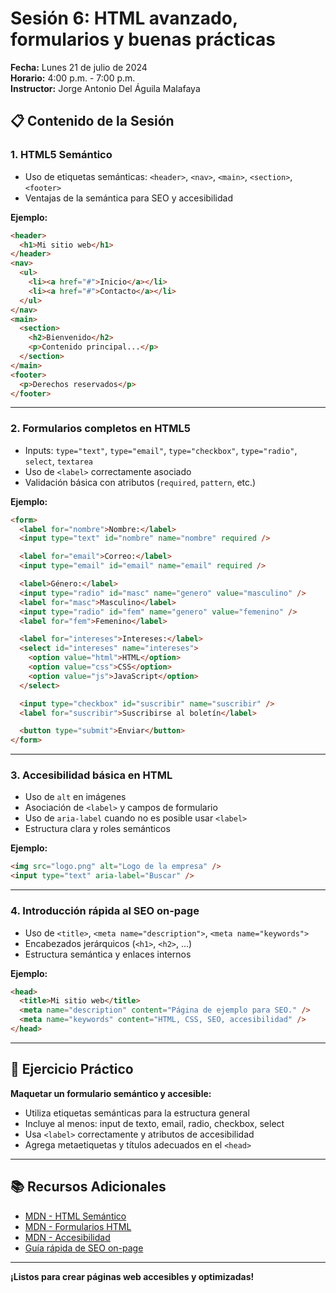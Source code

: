 # Sesión 6: HTML avanzado, formularios y buenas prácticas

**Fecha:** Lunes 21 de julio de 2024  
**Horario:** 4:00 p.m. - 7:00 p.m.  
**Instructor:** Jorge Antonio Del Águila Malafaya

## 📋 Contenido de la Sesión

### 1. HTML5 Semántico

- Uso de etiquetas semánticas: `<header>`, `<nav>`, `<main>`, `<section>`, `<footer>`
- Ventajas de la semántica para SEO y accesibilidad

**Ejemplo:**

```html
<header>
  <h1>Mi sitio web</h1>
</header>
<nav>
  <ul>
    <li><a href="#">Inicio</a></li>
    <li><a href="#">Contacto</a></li>
  </ul>
</nav>
<main>
  <section>
    <h2>Bienvenido</h2>
    <p>Contenido principal...</p>
  </section>
</main>
<footer>
  <p>Derechos reservados</p>
</footer>
```

---

### 2. Formularios completos en HTML5

- Inputs: `type="text"`, `type="email"`, `type="checkbox"`, `type="radio"`, `select`, `textarea`
- Uso de `<label>` correctamente asociado
- Validación básica con atributos (`required`, `pattern`, etc.)

**Ejemplo:**

```html
<form>
  <label for="nombre">Nombre:</label>
  <input type="text" id="nombre" name="nombre" required />

  <label for="email">Correo:</label>
  <input type="email" id="email" name="email" required />

  <label>Género:</label>
  <input type="radio" id="masc" name="genero" value="masculino" />
  <label for="masc">Masculino</label>
  <input type="radio" id="fem" name="genero" value="femenino" />
  <label for="fem">Femenino</label>

  <label for="intereses">Intereses:</label>
  <select id="intereses" name="intereses">
    <option value="html">HTML</option>
    <option value="css">CSS</option>
    <option value="js">JavaScript</option>
  </select>

  <input type="checkbox" id="suscribir" name="suscribir" />
  <label for="suscribir">Suscribirse al boletín</label>

  <button type="submit">Enviar</button>
</form>
```

---

### 3. Accesibilidad básica en HTML

- Uso de `alt` en imágenes
- Asociación de `<label>` y campos de formulario
- Uso de `aria-label` cuando no es posible usar `<label>`
- Estructura clara y roles semánticos

**Ejemplo:**

```html
<img src="logo.png" alt="Logo de la empresa" />
<input type="text" aria-label="Buscar" />
```

---

### 4. Introducción rápida al SEO on-page

- Uso de `<title>`, `<meta name="description">`, `<meta name="keywords">`
- Encabezados jerárquicos (`<h1>`, `<h2>`, ...)
- Estructura semántica y enlaces internos

**Ejemplo:**

```html
<head>
  <title>Mi sitio web</title>
  <meta name="description" content="Página de ejemplo para SEO." />
  <meta name="keywords" content="HTML, CSS, SEO, accesibilidad" />
</head>
```

---

## 🎯 Ejercicio Práctico

**Maquetar un formulario semántico y accesible:**

- Utiliza etiquetas semánticas para la estructura general
- Incluye al menos: input de texto, email, radio, checkbox, select
- Usa `<label>` correctamente y atributos de accesibilidad
- Agrega metaetiquetas y títulos adecuados en el `<head>`

---

## 📚 Recursos Adicionales

- [MDN - HTML Semántico](https://developer.mozilla.org/es/docs/Glossary/Semantics)
- [MDN - Formularios HTML](https://developer.mozilla.org/es/docs/Learn/Forms)
- [MDN - Accesibilidad](https://developer.mozilla.org/es/docs/Web/Accessibility)
- [Guía rápida de SEO on-page](https://ahrefs.com/blog/on-page-seo/)

---

**¡Listos para crear páginas web accesibles y optimizadas!**
